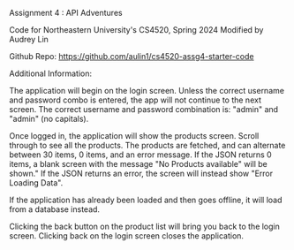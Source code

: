 Assignment 4 : API Adventures

Code for Northeastern University's CS4520, Spring 2024
Modified by Audrey Lin

Github Repo: https://github.com/aulin1/cs4520-assg4-starter-code

Additional Information:

The application will begin on the login screen. Unless the correct username and password combo is entered, the app will not continue to the next screen. The correct username and password combination is: "admin" and "admin" (no capitals).

Once logged in, the application will show the products screen. Scroll through to see all the products. The products are fetched, and can alternate between 30 items, 0 items, and an error message. If the JSON returns 0 items, a blank screen with the message "No Products available" will be shown."
If the JSON returns an error, the screen will instead show "Error Loading Data".

If the application has already been loaded and then goes offline, it will load from a database instead.

Clicking the back button on the product list will bring you back to the login screen. Clicking back on the login screen closes the application.

